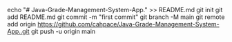 echo "# Java-Grade-Management-System-App." >> README.md
git init
git add README.md
git commit -m "first commit"
git branch -M main
git remote add origin https://github.com/cahpace/Java-Grade-Management-System-App..git
git push -u origin main
